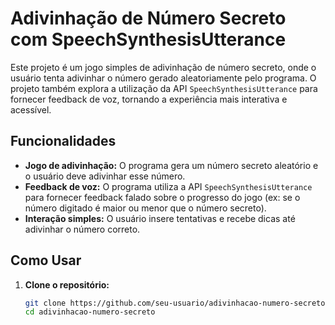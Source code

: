 # Adivinhação de Número Secreto com SpeechSynthesisUtterance

Este projeto é um jogo simples de adivinhação de número secreto, onde o usuário tenta adivinhar o número gerado aleatoriamente pelo programa. O projeto também explora a utilização da API `SpeechSynthesisUtterance` para fornecer feedback de voz, tornando a experiência mais interativa e acessível.

## Funcionalidades

- **Jogo de adivinhação:** O programa gera um número secreto aleatório e o usuário deve adivinhar esse número.
- **Feedback de voz:** O programa utiliza a API `SpeechSynthesisUtterance` para fornecer feedback falado sobre o progresso do jogo (ex: se o número digitado é maior ou menor que o número secreto).
- **Interação simples:** O usuário insere tentativas e recebe dicas até adivinhar o número correto.

## Como Usar

1. **Clone o repositório:**

   ```bash
   git clone https://github.com/seu-usuario/adivinhacao-numero-secreto.git
   cd adivinhacao-numero-secreto
